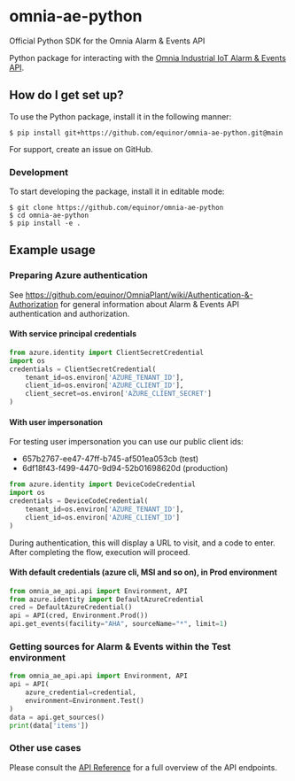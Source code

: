 # omnia-ae-python
Official Python SDK for the Omnia Alarm &amp; Events API

Python package for interacting with the [Omnia Industrial IoT Alarm & Events API](https://github.com/equinor/OmniaPlant/wiki).

## How do I get set up? ###

To use the Python package, install it in the following manner:

```
$ pip install git+https://github.com/equinor/omnia-ae-python.git@main
```

For support, create an issue on GitHub.

### Development

To start developing the package, install it in editable mode:

```
$ git clone https://github.com/equinor/omnia-ae-python
$ cd omnia-ae-python
$ pip install -e .
```

## Example usage

### Preparing Azure authentication

See https://github.com/equinor/OmniaPlant/wiki/Authentication-&-Authorization for general information about Alarm & Events API authentication and authorization.

#### With service principal credentials

```python
from azure.identity import ClientSecretCredential
import os
credentials = ClientSecretCredential(
    tenant_id=os.environ['AZURE_TENANT_ID'],
    client_id=os.environ['AZURE_CLIENT_ID'],
    client_secret=os.environ['AZURE_CLIENT_SECRET']
)
```

#### With user impersonation

For testing user impersonation you can use our public client ids:

- 657b2767-ee47-47ff-b745-af501ea053cb (test)
- 6df18f43-f499-4470-9d94-52b01698620d (production)

```python
from azure.identity import DeviceCodeCredential
import os
credentials = DeviceCodeCredential(
    tenant_id=os.environ['AZURE_TENANT_ID'],
    client_id=os.environ['AZURE_CLIENT_ID']
)
```

During authentication, this will display a URL to visit, and a code to enter. After completing
the flow, execution will proceed.

#### With default credentials (azure cli, MSI and so on), in Prod environment

```python
from omnia_ae_api.api import Environment, API
from azure.identity import DefaultAzureCredential
cred = DefaultAzureCredential()
api = API(cred, Environment.Prod())
api.get_events(facility="AHA", sourceName="*", limit=1)
```

### Getting sources for Alarm & Events within the Test environment

```python
from omnia_ae_api.api import Environment, API
api = API(
    azure_credential=credential,
    environment=Environment.Test()
)
data = api.get_sources()
print(data['items'])

```


### Other use cases

Please consult the [API Reference](https://api.equinor.com/api-details#api=iiot-ae-api-v1) for a full overview of the API endpoints.